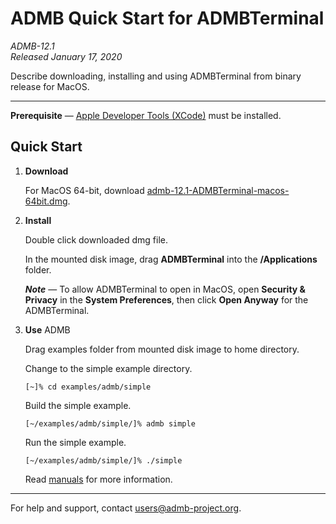 # ADMB Quick Start for ADMBTerminal

*ADMB-12.1*  
*Released January 17, 2020*  

Describe downloading, installing and using ADMBTerminal from binary release for MacOS.

---

**Prerequisite** &mdash; [Apple Developer Tools (XCode)](https://developer.apple.com/xcode/) must be installed.

Quick Start
-----------

1. **Download**

   For MacOS 64-bit, download [admb-12.1-ADMBTerminal-macos-64bit.dmg](https://github.com/admb-project/admb/releases/download/admb-12.1/admb-12.1-ADMBTerminal-macos-64bit.dmg).

2. **Install**

   Double click downloaded dmg file.

   In the mounted disk image, drag **ADMBTerminal** into the **/Applications** folder.

   _**Note**_ &mdash; To allow ADMBTerminal to open in MacOS, open **Security & Privacy** in the **System Preferences**, then click **Open Anyway** for the ADMBTerminal.

3. **Use** ADMB

   Drag examples folder from mounted disk image to home directory.

   Change to the simple example directory.

   ```
   [~]% cd examples/admb/simple
   ```

   Build the simple example.

   ```
   [~/examples/admb/simple/]% admb simple
   ```

   Run the simple example.

   ```
   [~/examples/admb/simple/]% ./simple
   ```

   Read [manuals](http://www.admb-project.org/docs/manuals/) for more information.

---
For help and support, contact <users@admb-project.org>.
